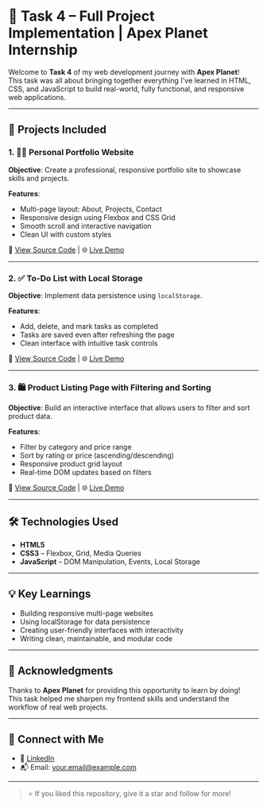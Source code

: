 # 🚀 Task 4 – Full Project Implementation | Apex Planet Internship

Welcome to **Task 4** of my web development journey with **Apex Planet**!  
This task was all about bringing together everything I've learned in HTML, CSS, and JavaScript to build real-world, fully functional, and responsive web applications.

---

## 📌 Projects Included

### 1. 🧑‍💼 Personal Portfolio Website
**Objective**: Create a professional, responsive portfolio site to showcase skills and projects.

**Features**:
- Multi-page layout: About, Projects, Contact
- Responsive design using Flexbox and CSS Grid
- Smooth scroll and interactive navigation
- Clean UI with custom styles

🔗 [View Source Code](#) | 🌐 [Live Demo](#)

---

### 2. ✅ To-Do List with Local Storage
**Objective**: Implement data persistence using `localStorage`.

**Features**:
- Add, delete, and mark tasks as completed
- Tasks are saved even after refreshing the page
- Clean interface with intuitive task controls

🔗 [View Source Code](#) | 🌐 [Live Demo](#)

---

### 3. 🛍️ Product Listing Page with Filtering and Sorting
**Objective**: Build an interactive interface that allows users to filter and sort product data.

**Features**:
- Filter by category and price range
- Sort by rating or price (ascending/descending)
- Responsive product grid layout
- Real-time DOM updates based on filters

🔗 [View Source Code](#) | 🌐 [Live Demo](#)

---

## 🛠️ Technologies Used

- **HTML5**
- **CSS3** – Flexbox, Grid, Media Queries
- **JavaScript** – DOM Manipulation, Events, Local Storage

---

## 💡 Key Learnings

- Building responsive multi-page websites
- Using localStorage for data persistence
- Creating user-friendly interfaces with interactivity
- Writing clean, maintainable, and modular code

---

## 🙌 Acknowledgments

Thanks to **Apex Planet** for providing this opportunity to learn by doing!  
This task helped me sharpen my frontend skills and understand the workflow of real web projects.

---

## 🔗 Connect with Me

- 💼 [LinkedIn](linkedin.com/in/dharani-sura-41762034b)
- 📬 Email: your.email@example.com

---

> ⭐ If you liked this repository, give it a star and follow for more!


